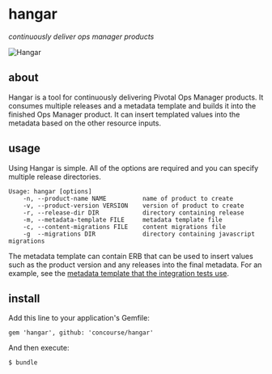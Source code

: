 # hangar

*continuously deliver ops manager products*

![Hangar](http://i.imgur.com/HoQHv2Q.jpg?2)

## about

Hangar is a tool for continuously delivering Pivotal Ops Manager products. It
consumes multiple releases and a metadata template and builds it
into the finished Ops Manager product. It can insert templated values into the
metadata based on the other resource inputs.

## usage

Using Hangar is simple. All of the options are required and you can specify
multiple release directories.

    Usage: hangar [options]
        -n, --product-name NAME          name of product to create
        -v, --product-version VERSION    version of product to create
        -r, --release-dir DIR            directory containing release
        -m, --metadata-template FILE     metadata template file
        -c, --content-migrations FILE    content migrations file
        -g  --migrations DIR             directory containing javascript migrations

The metadata template can contain ERB that can be used to insert values such as the product version and any releases into the final metadata. For an example, see the [metadata template that the integration tests use](spec/assets/metadata/metadata.yml.erb).

## install

Add this line to your application's Gemfile:

    gem 'hangar', github: 'concourse/hangar'

And then execute:

    $ bundle

